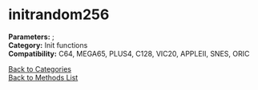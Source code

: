 # initrandom256

**Parameters:** ;  
**Category:** Init functions  
**Compatibility:** C64, MEGA65, PLUS4, C128, VIC20, APPLEII, SNES, ORIC  


[Back to Categories](../categories/init_functions.md)  
[Back to Methods List](../../SUMMARY.md)
